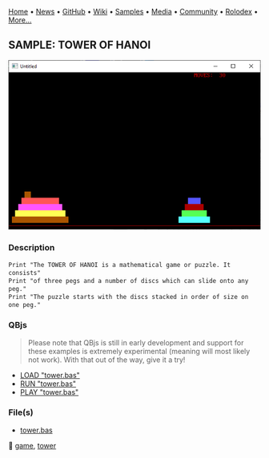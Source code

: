 [Home](https://qb64.com) • [News](../../news.md) • [GitHub](../../github.md) • [Wiki](../../wiki.md) • [Samples](../../samples.md) • [Media](../../media.md) • [Community](../../community.md) • [Rolodex](../../rolodex.md) • [More...](../../more.md)

## SAMPLE: TOWER OF HANOI

![screenshot.png](img/screenshot.png)

### Description

```text
Print "The TOWER OF HANOI is a mathematical game or puzzle. It consists"
Print "of three pegs and a number of discs which can slide onto any peg."
Print "The puzzle starts with the discs stacked in order of size on one peg."
```

### QBjs

> Please note that QBjs is still in early development and support for these examples is extremely experimental (meaning will most likely not work). With that out of the way, give it a try!

* [LOAD "tower.bas"](https://v6p9d9t4.ssl.hwcdn.net/html/5963335/index.html?src=https://qb64.com/samples/tower-of-hanoi/src/tower.bas)
* [RUN "tower.bas"](https://v6p9d9t4.ssl.hwcdn.net/html/5963335/index.html?mode=auto&src=https://qb64.com/samples/tower-of-hanoi/src/tower.bas)
* [PLAY "tower.bas"](https://v6p9d9t4.ssl.hwcdn.net/html/5963335/index.html?mode=play&src=https://qb64.com/samples/tower-of-hanoi/src/tower.bas)

### File(s)

* [tower.bas](src/tower.bas)

🔗 [game](../game.md), [tower](../tower.md)
